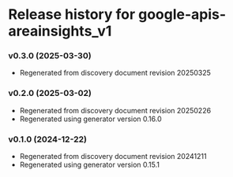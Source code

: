 # Release history for google-apis-areainsights_v1

### v0.3.0 (2025-03-30)

* Regenerated from discovery document revision 20250325

### v0.2.0 (2025-03-02)

* Regenerated from discovery document revision 20250226
* Regenerated using generator version 0.16.0

### v0.1.0 (2024-12-22)

* Regenerated from discovery document revision 20241211
* Regenerated using generator version 0.15.1

